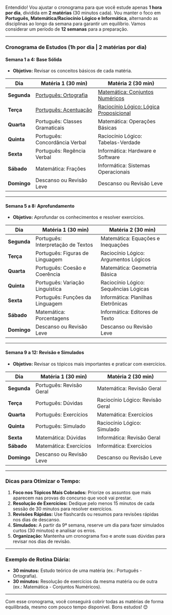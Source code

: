 Entendido! Vou ajustar o cronograma para que você estude apenas **1 hora por dia**, dividida em **2 matérias** (30 minutos cada). Vou manter o foco em **Português, Matemática/Raciocínio Lógico e Informática**, alternando as disciplinas ao longo da semana para garantir um equilíbrio. Vamos considerar um período de **12 semanas** para a preparação.

---

### **Cronograma de Estudos (1h por dia | 2 matérias por dia)**

#### **Semana 1 a 4: Base Sólida**
- **Objetivo:** Revisar os conceitos básicos de cada matéria.

| **Dia**       | **Matéria 1 (30 min)**       | **Matéria 2 (30 min)**               |
|---------------|-----------------------------|-------------------------------------|
| **Segunda**   | [Português: Ortografia](https://youtube.com/playlist?list=PLekVIXMLMZ1TU4PkZ8aTvcrt7BKVGYqgo&si=b0hrOPH71h6w0qmj)        | [Matemática: Conjuntos Numéricos](https://youtube.com/playlist?list=PLekVIXMLMZ1TZb0uLxzkvYId-QK2THN4q&si=j3h1s446IADqLBCG)     |
| **Terça**     | [Português: Acentuação](https://youtu.be/vmKggNWVvtU?si=5B1pFiAvf0eR1ukv)       | [Raciocínio Lógico: Lógica Proposicional]([https://youtu.be/d8CkDq65zco?si=0_rWjqV19zP1bLkE](https://youtu.be/PltqUuwR9ec?si=okAHSVaYPq2c7lJm)) |
| **Quarta**    | Português: Classes Gramaticais | Matemática: Operações Básicas       |
| **Quinta**    | Português: Concordância Verbal | Raciocínio Lógico: Tabelas-Verdade  |
| **Sexta**    | Português: Regência Verbal  | Informática: Hardware e Software    |
| **Sábado**    | Matemática: Frações         | Informática: Sistemas Operacionais |
| **Domingo**  | Descanso ou Revisão Leve    | Descanso ou Revisão Leve            |

---

#### **Semana 5 a 8: Aprofundamento**
- **Objetivo:** Aprofundar os conhecimentos e resolver exercícios.

| **Dia**       | **Matéria 1 (30 min)**       | **Matéria 2 (30 min)**               |
|---------------|-----------------------------|-------------------------------------|
| **Segunda**   | Português: Interpretação de Textos | Matemática: Equações e Inequações  |
| **Terça**     | Português: Figuras de Linguagem | Raciocínio Lógico: Argumentos Lógicos |
| **Quarta**    | Português: Coesão e Coerência | Matemática: Geometria Básica        |
| **Quinta**    | Português: Variação Linguística | Raciocínio Lógico: Sequências Lógicas |
| **Sexta**    | Português: Funções da Linguagem | Informática: Planilhas Eletrônicas  |
| **Sábado**    | Matemática: Porcentagens    | Informática: Editores de Texto      |
| **Domingo**  | Descanso ou Revisão Leve    | Descanso ou Revisão Leve            |

---

#### **Semana 9 a 12: Revisão e Simulados**
- **Objetivo:** Revisar os tópicos mais importantes e praticar com exercícios.

| **Dia**       | **Matéria 1 (30 min)**       | **Matéria 2 (30 min)**               |
|---------------|-----------------------------|-------------------------------------|
| **Segunda**   | Português: Revisão Geral    | Matemática: Revisão Geral           |
| **Terça**     | Português: Dúvidas          | Raciocínio Lógico: Revisão Geral    |
| **Quarta**    | Português: Exercícios       | Matemática: Exercícios              |
| **Quinta**    | Português: Simulado         | Raciocínio Lógico: Simulado         |
| **Sexta**    | Matemática: Dúvidas         | Informática: Revisão Geral          |
| **Sábado**    | Matemática: Exercícios      | Informática: Exercícios             |
| **Domingo**  | Descanso ou Revisão Leve    | Descanso ou Revisão Leve            |

---

### **Dicas para Otimizar o Tempo:**
1. **Foco nos Tópicos Mais Cobrados:** Priorize os assuntos que mais aparecem nas provas do concurso que você vai prestar.
2. **Resolução de Exercícios:** Dedique pelo menos 15 minutos de cada sessão de 30 minutos para resolver exercícios.
3. **Revisões Rápidas:** Use flashcards ou resumos para revisões rápidas nos dias de descanso.
4. **Simulados:** A partir da 9ª semana, reserve um dia para fazer simulados curtos (30 minutos) e analisar os erros.
5. **Organização:** Mantenha um cronograma fixo e anote suas dúvidas para revisar nos dias de revisão.

---

### **Exemplo de Rotina Diária:**
- **30 minutos:** Estudo teórico de uma matéria (ex.: Português - Ortografia).
- **30 minutos:** Resolução de exercícios da mesma matéria ou de outra (ex.: Matemática - Conjuntos Numéricos).

---

Com esse cronograma, você conseguirá cobrir todas as matérias de forma equilibrada, mesmo com pouco tempo disponível. Bons estudos! 😊
